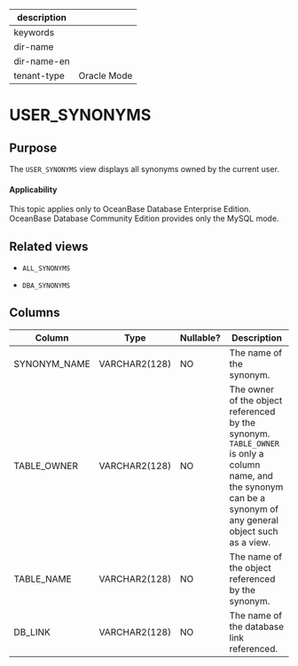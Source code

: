 |description||
|---|---|
|keywords||
|dir-name||
|dir-name-en||
|tenant-type|Oracle Mode|

USER_SYNONYMS
==================================

Purpose
-----------

The `USER_SYNONYMS` view displays all synonyms owned by the current user.

  <main id="notice" >
    <h4>Applicability</h4>
    <p>This topic applies only to OceanBase Database Enterprise Edition. OceanBase Database Community Edition provides only the MySQL mode. </p>
  </main>

Related views
-------------

* `ALL_SYNONYMS`

* `DBA_SYNONYMS`

Columns
-------------

| **Column** | **Type** | **Nullable?** | **Description** |
|--------------|---------------|----------------|----------------------------------------------------------|
| SYNONYM_NAME | VARCHAR2(128) | NO | The name of the synonym. |
| TABLE_OWNER | VARCHAR2(128) | NO | The owner of the object referenced by the synonym. `TABLE_OWNER` is only a column name, and the synonym can be a synonym of any general object such as a view. |
| TABLE_NAME | VARCHAR2(128) | NO | The name of the object referenced by the synonym. |
| DB_LINK | VARCHAR2(128) | NO | The name of the database link referenced. |
